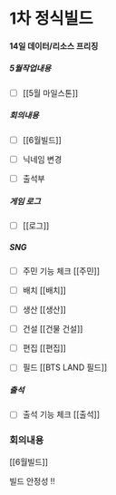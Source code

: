 
# 1차 정식빌드

#### 14일 데이터/리소스 프리징


##### 5월작업내용
- [ ] [[5월 마일스톤]]


##### 회의내용 
- [ ] [[6월빌드]]
- [ ] 닉네임 변경
- [ ] 출석부


##### 게임 로그
- [ ] [[로그]]

##### SNG 
- [ ] 주민 기능 체크 [[주민]]
- [ ] 배치 [[배치]]
- [ ] 생산 [[생산]]
- [ ] 건설 [[건물 건설]]
- [ ] 편집 [[편집]] 
- [ ] 필드 [[BTS LAND 필드]]


##### 출석
- [ ] 출석 기능 체크 [[출석]]



### 회의내용 
[[6월빌드]]

 빌드 안정성 !!